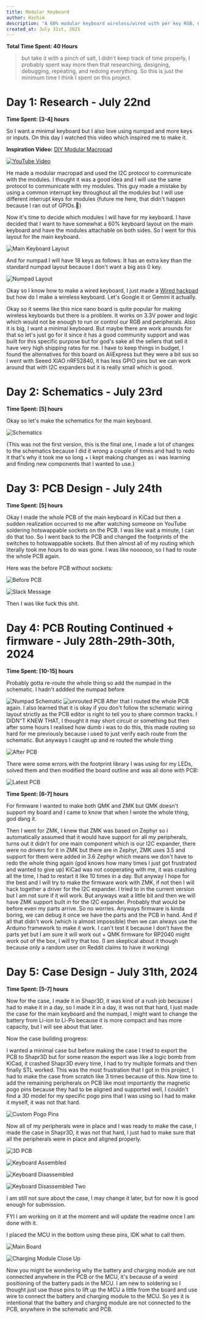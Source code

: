 ```yaml
---
title: Modular Keyboard
author: Hashim
description: "A 60% modular keyboard wireless/wired with per key RGB, OLED, rotatry encoder, and magnetically attachable modules and more."
created_at: July 31st, 2025
---
```


**Total Time Spent: 40 Hours**

> but take it with a pinch of salt, I didn't keep track of time properly, I probably spent way more then that researching, designing, debugging, repeating, and redoing everything. So this is just the minimum time I think I spent on this project.

# Day 1: Research - July 22nd

**Time Spent: [3-4] hours**

So I want a minimal keyboard but I also love using numpad and more keys or inputs. On this day I watched this video which inspired me to make it.

**Inspiration Video:** [DIY Modular Macropad](https://www.youtube.com/watch?v=7DfexfHzT-w&list=LL&index=6&t=8s)

[![YouTube Video](https://img.youtube.com/vi/7DfexfHzT-w/0.jpg)](https://www.youtube.com/watch?v=7DfexfHzT-w&list=LL&index=6&t=8s)

He made a modular macropad and used the I2C protocol to communicate with the modules. I thought it was a good idea and I will use the same protocol to communicate with my modules.
This guy made a mistake by using a common interrupt key throughout all the modules but I will use different interrupt keys for modules {future me here, that didn't happen because I ran out of GPIOs.🥲}

Now it's time to decide which modules I will have for my keyboard. I have decided that I want to have somewhat a 60% keyboard layout on the main keyboard and have the modules attachable on both sides. So I went for this layout for the main keyboard.

![Main Keyboard Layout](Assets/layout.png)

And for numpad I will have 18 keys as follows:
It has an extra key than the standard numpad layout because I don't want a big ass 0 key.

![Numpad Layout](Assets/numpad%20layout.png)

Okay so I know how to make a wired keyboard, I just made a [Wired hackpad](https://github.com/hashim-cpro/hackpad) but how do I make a wireless keyboard. Let's Google it or Gemini it actually.

Okay so it seems like this nice nano board is quite popular for making wireless keyboards but there is a problem.
It works on 3.3V power and logic which would not be enough to run or control our RGB and peripherals. Also it is big, I want a minimal keyboard.
But maybe there are work arounds for that so let's just go for it since it has a good community support and was built for this specific purpose but for god's sake all the sellers that sell it have very high shipping rates for me. I have to keep things in budget, I found the alternatives for this board on AliExpress but they were a bit sus so I went with Seeed XIAO nRF52840, it has less GPIO pins but we can work around that with I2C expanders but it is really small which is good.

# Day 2: Schematics - July 23rd

**Time Spent: [5] hours**

Okay so let's make the schematics for the main keyboard.

![Schematics](Assets/schematics.png)

{This was not the first version, this is the final one, I made a lot of changes to the schematics because I did it wrong a couple of times and had to redo it that's why it took me so long + i kept making changes as i was learning and finding new components that I wanted to use.}

# Day 3: PCB Design - July 24th

**Time Spent: [5] hours**

Okay I made the whole PCB of the main keyboard in KiCad but then a sudden realization occurred to me after watching someone on YouTube soldering hotswappable sockets on the PCB. I was like wait a minute, I can do that too. So I went back to the PCB and changed the footprints of the switches to hotswappable sockets. But then almost all of my routing which literally took me hours to do was gone. I was like noooooo, so I had to route the whole PCB again.

Here was the before PCB without sockets:

![Before PCB](Assets/bedore%20PCB.png)

![Slack Message](Assets/slack%20mesasage.png)

Then I was like fuck this shit.

# Day 4: PCB Routing Continued + firmware - July 28th-29th-30th, 2024

**Time Spent: [10-15] hours**

Probably gotta re-route the whole thing so add the numpad in the schematic. I hadn't addded the numpad before

![Numpad Schematic](Assets/numpad.png)
![unrouted PCB](Assets/unroted%20pcb.png)
After that I routed the whole PCB again. I also learned that it is okay if you don't follow the schematic wiring layout strictly as the PCB editor is right to tell you to share common tracks. I DIDN"T KNEW THAT, I thought it may short circuit or something but then after some hours I realised how dumb i was to do this, this made routing so hard for me previously because i used to just verify each route from the schematic. But anyways I caught up and re routed the whole thing

![After PCB](Assets/after%20pcb.png)

There were some errors with the footprint library I was using for my LEDs, solved them and then modified the board outline and was all done with PCB:

![Latest PCB](Assets/latest%20PCB.png)

**Time Spent: [6-7] hours**

For firmware I wanted to make both QMK and ZMK but QMK doesn't support my board and I came to know that when I wrote the whole thing, god dang it.

Then I went for ZMK, I knew that ZMK was based on Zephyr so i automatically assumed that it would have support for all my peripherals, turns out it didn't for one main component which is our I2C expander, there were no drivers for it in ZMK but there are in Zephyr, ZMK uses 3.5 and support for them were added in 3.6 Zephyr which means we don't have to redo the whole thing again (god knows how many times I just got frustrated and wanted to give up) KiCad was not cooperating with me, it was crashing all the time, I had to restart it like 10 times in a day. But anyway I hope for the best and I will try to make the firmware work with ZMK, if not then I will hack together a driver for the I2C expander. I tried to in the current version but I am not sure if it will work. But anyways wait a little bit and then we will have ZMK support built in for the I2C expander. Probably that would be before even my parts arrive. So no worries. Anyways firmware is kinda boring, we can debug it once we have the parts and the PCB in hand. And if all that didn't work (which is almost impossible) then we can always use the Arduino framework to make it work. I can't test it because I don't have the parts yet but I am sure it will work out + QMK firmware for RP2040 might work out of the box, I will try that too. (I am skeptical about it though because only a random user on Reddit claims to have it working)

# Day 5: Case Design - July 31th, 2024

**Time Spent: [5-7] hours**

Now for the case, I made it in Shapr3D, it was kind of a rush job because I had to make it in a day, so I made it in a day, it was not that hard, I just made the case for the main keyboard and the numpad, I might want to change the battery from Li-ion to Li-Po because it is more compact and has more capacity, but I will see about that later.

Now the case building progress:

I wanted a minimal case but before making the case I tried to export the PCB to Shapr3D but for some reason the export was like a logic bomb from KiCad, it crashed Shapr3D every time, I had to try multiple formats and then finally STL worked. This was the most frustration that I got in this project, I had to make the case from scratch like 3 times because of this. Now time to add the remaining peripherals on PCB like most importantly the magnetic pogo pins because they had to be aligned and supported well, I couldn't find a 3D model for my specific pogo pins that I was using so I had to make it myself, it was not that hard.

![Custom Pogo Pins](Assets/custom%20pogo%20pins.jpeg)

Now all of my peripherals were in place and I was ready to make the case, I made the case in Shapr3D, it was not that hard, I just had to make sure that all the peripherals were in place and aligned properly.

![3D PCB](Assets/3d%20PXB.jpeg)

![Keyboard Assembled](Assets/keyboard%20assembled.jpeg)

![Keyboard Disassembled](Assets/keyboard%20disassmbled.jpeg)

![Keyboard Disassembled Two](Assets/keyboard%20disassembeled%20two.jpeg)

I am still not sure about the case, I may change it later, but for now it is good enough for submission.

FYI I am working on it at the moment and will update the readme once I am done with it.

I placed the MCU in the bottom using these pins, IDK what to call them.

![Main Board](Assets/main%20board.jpeg)

![Charging Module Close Up](Assets/charging%20module%20close%20up.jpeg)

Now you might be wondering why the battery and charging module are not connected anywhere in the PCB or the MCU, it's because of a weird positioning of the battery pads in the MCU. I am new to soldering so I thought just use those pins to lift up the MCU a little from the board and use wire to connect the battery and charging module to the MCU. So yes it is intentional that the battery and charging module are not connected to the PCB, anywhere in the schematic and PCB.
